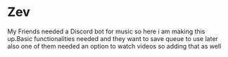 # Zev

My Friends needed a Discord bot for music so here i am making this up.Basic functionalities needed and they want to save queue to use later also one of them needed an option to watch videos so adding that as well
